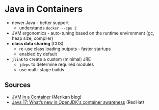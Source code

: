 # Java in Containers
- newer Java - better support
    - understands `docker --cpu 2`
- JVM ergonomics - auto-tuning based on the runtime environment (gc, heap size, compiler)
- **class data sharing** (CDS)
    - re-use class loading outputs - faster startups
    - enabled by default
- `jlink` to create a custom (minimal) JRE
    - `jdeps` to determine required modules
    - use multi-stage builds

## Sources
- [JVM in a Container](https://www.merikan.com/2019/04/jvm-in-a-container/) (Merikan blog)
- [Java 17: What’s new in OpenJDK's container awareness](https://developers.redhat.com/articles/2022/04/19/java-17-whats-new-openjdks-container-awareness?utm_source=pocket_mylist) (RedHat)
